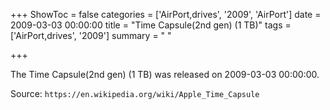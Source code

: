 +++
ShowToc = false
categories = ['AirPort,drives', '2009', 'AirPort']
date = 2009-03-03 00:00:00
title = "Time Capsule(2nd gen) (1 TB)"
tags = ['AirPort,drives', '2009']
summary = " "

+++

The Time Capsule(2nd gen) (1 TB) was released on 2009-03-03 00:00:00.

Source: `https://en.wikipedia.org/wiki/Apple_Time_Capsule`
